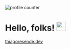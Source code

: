 ![profile counter](https://komarev.com/ghpvc/?username=tresende&color=red)
# Hello, folks! <img src="https://raw.githubusercontent.com/MartinHeinz/MartinHeinz/master/wave.gif" width="30px" height="30px">
[thiagoresende.dev](https://thiagoresende.com.br/)
<br />
